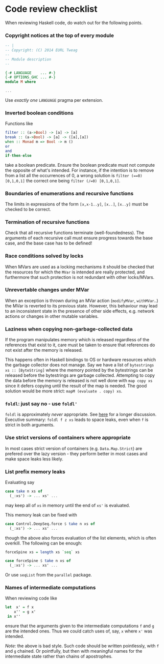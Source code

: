 Code review checklist
=====================

When reviewing Haskell code, do watch out for the following points.

### Copyright notices at the top of every module

```Haskell
-- |
-- Copyright: (C) 2014 EURL Tweag
--
-- Module description
--

{-# LANGUAGE    ... #-}
{-# OPTIONS_GHC ... #-}
module M where

...
```
Use *exactly one* `LANGUAGE` pragma per extension.

### Inverted boolean conditions

Functions like
```Haskell
filter :: (a->Bool) -> [a] -> [a]
break :: (a->Bool) -> [a] -> ([a],[a])
when :: Monad m => Bool -> m ()
or
and
if-then-else
```
take a boolean predicate. Ensure the boolean predicate must not compute
the opposite of what's intended. For instance, if the intention is to
remove from a list all the occurrences of 0, a wrong solution is
`filter (==0) [0,1,0,1]` the correct one being
`filter (/=0) [0,1,0,1]`.

### Boundaries of enumerations and recursive functions

The limits in expressions of the form `[x,x-1..y]`, `[x..]`, `[x..y]`
must be checked to be correct.

### Termination of recursive functions

Check that all recursive functions terminate (well-foundedness). The
arguments of each recursive call must ensure progress towards the base
case, and the base case has to be defined!

### Race conditions solved by locks

When MVars are used as a locking mechanisms it should be checked that
the resources for which the `MVar` is intended are really protected,
and furthermore that such protection is not redundant with other
locks/MVars.

### Unrevertable changes under MVar

When an exception is thrown during an MVar action (`modifyMVar`,
`withMVar`..) the MVar is reverted to its previous state. However,
this behaviour may lead to an inconsistent state in the presence of
other side effects, e.g. network actions or changes in other mutable
variables.

### Laziness when copying non-garbage-collected data

If the program manipulates memory which is released regardless of the
references that exist to it, care must be taken to ensure that
references do not exist after the memory is released. 

This happens often in Haskell bindings to OS or hardware resources
which the garbage collector does not manage. Say we have a list of
`bytestrings xs :: [ByteString]` where the memory pointed by the
bytestrings can be released before the bytestrings are garbage
collected. Attempting to copy the data before the memory is released is
not well done with `map copy xs` since it defers copying until the
result of the map is needed. The good solution would be more strict:
`mapM (evaluate . copy) xs`.

### `foldl`: just say no - use `foldl'`

`foldl` is approximately *never* appropriate. See
[here][well-typed-foldl] for a longer discussion. Executive summary:
`foldl f z xs` leads to space leaks, even when `f` is strict in both
arguments.

[well-typed-foldl]: http://www.well-typed.com/blog/90/

### Use strict versions of containers where appropriate

In most cases strict version of containers (e.g. `Data.Map.Strict`) are 
prefered over the lazy version - they perform better in most cases and
make space leaks less likely.

### List prefix memory leaks

Evaluating say
```Haskell
case take n xs of
  (_:xs') -> ... xs' ...
```
may keep all of `xs` in memory until the end of `xs'` is evaluated.

This memory leak can be fixed with
```Haskell
case Control.DeepSeq.force $ take n xs of
  (_:xs') -> ... xs' ...
```
though the above also forces evaluation of the list elements, which is
often overkill. The following can be enough:
```Haskell
forceSpine xs = length xs `seq` xs

case forceSpine $ take n xs of
  (_:xs') -> ... xs' ...
```
Or use `seqList` from the `parallel` package.

### Names of intermediate computations

When reviewing code like
```Haskell
let  x' = f x
    x'' = g x'
 in x''
```
ensure that the arguments given to the intermediate computations `f`
and `g` are the intended ones. Thus we could catch uses of, say, `x`
where `x'` was intended.

*Note:* the above is bad style. Such code should be written
pointlessly, with `f` and `g` chained. Or pointfully, but then with
meaningful names for the intermediate state rather than chains of
apostrophes.

